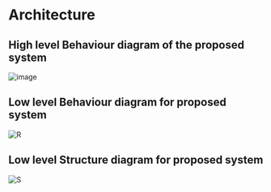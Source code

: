 # Architecture

## High level Behaviour diagram of the proposed system
![image](https://user-images.githubusercontent.com/48732301/132376316-15545a93-504a-483e-acfe-8bd656007c66.png)

## Low level Behaviour diagram for proposed system

![R](https://user-images.githubusercontent.com/48732301/132456810-ffb56581-09bb-4c24-b7c6-bfc76f47faed.jpg)

## Low level Structure diagram for proposed system

![S](https://user-images.githubusercontent.com/48732301/132459570-8b2a5f46-fbad-46d4-8cc1-e3b6d95a89de.jpg)


